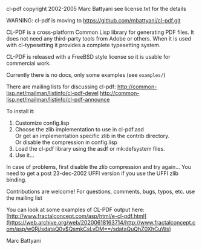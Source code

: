 cl-pdf copyright 2002-2005 Marc Battyani see license.txt for the details

WARNING: cl-pdf is moving to https://github.com/mbattyani/cl-pdf.git

CL-PDF is a cross-platform Common Lisp library for generating PDF files.
It does not need any third-party tools from Adobe or others.
When it is used with cl-typesetting it provides a complete typesetting system.

CL-PDF is released with a FreeBSD style license so it is usable for commercial work.

Currently there is no docs, only some examples (see `examples/`)

There are mailing lists for discussing cl-pdf:
http://common-lisp.net/mailman/listinfo/cl-pdf-devel
http://common-lisp.net/mailman/listinfo/cl-pdf-announce

To install it:
1. Customize config.lisp
2. Choose the zlib implementation to use in cl-pdf.asd  
   Or get an implementation specific zlib in the contrib directory.  
   Or disable the compression in config.lisp  
3. Load the cl-pdf library using the asdf or mk:defsystem files.
4. Use it...

In case of problems, first disable the zlib compression and try again...
You need to get a post 23-dec-2002 UFFI version if you use the UFFI zlib binding.

Contributions are welcome!
For questions, comments, bugs, typos, etc. use the mailing list

You can look at some examples of CL-PDF output here:
[http://www.fractalconcept.com/asp/html/e-cl-pdf.html](https://web.archive.org/web/20200618163714/http://www.fractalconcept.com/asp/w0Rj/sdataQ0v$QsmkCsLvDM==/sdataQuQhZ0XhCuWs)


Marc Battyani
